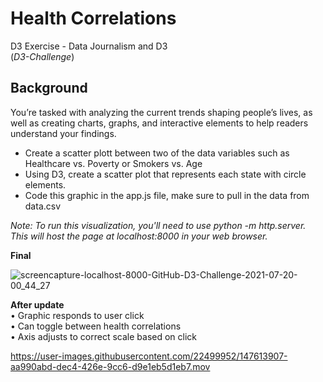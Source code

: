 # Health Correlations
D3 Exercise - Data Journalism and D3
<br>
(<i>D3-Challenge</i>)

## Background
You’re tasked with analyzing the current trends shaping people’s lives, as well as creating charts, graphs, and interactive elements to help readers understand your findings.

* Create a scatter plott between two of the data variables such as Healthcare vs. Poverty or Smokers vs. Age
* Using D3, create a scatter plot that represents each state with circle elements.
*  Code this graphic in the app.js file, make sure to pull in the data from data.csv


<i>Note: To run this visualization, you'll need to use python -m http.server. This will host the page at localhost:8000 in your web browser.</i>

  <b>Final</b>
  
  ![screencapture-localhost-8000-GitHub-D3-Challenge-2021-07-20-00_44_27](https://user-images.githubusercontent.com/22499952/126263312-42c97041-99cf-4beb-9853-991bf2836de1.png)

<b>After update</b> <br>
• Graphic responds to user click <br>
• Can toggle between health correlations <br>
• Axis adjusts to correct scale based on click 


https://user-images.githubusercontent.com/22499952/147613907-aa990abd-dec4-426e-9cc6-d9e1eb5d1eb7.mov



